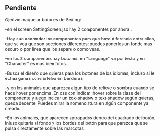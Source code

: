 ## Pendiente
Ojetivo: maquetar botones de Setting:

-en el screen SettingScreen.jsx hay 2 componentes por ahora        <LanguageComponent/> <CharacterComponent/>. 

-Hay que acomodar los componentes para que haya diferencia entre ellas, que se vea que son secciones diferentes: puedes ponerles un fondo mas oscuro o por línea que los separe o como veas.


-en los 2 componentes hay botones. en "Language" va por texto y en "Character" es mas bien fotos. 

-Busca el diseño que quieras para los botones de los idiomas, incluso si le echas ganas conviértelos en banderas

-y en los animales que aparezca algun tipo de relieve o sombra cuando se hace hover por encima.  En css con indicar :hover sobre la clase del componente y luego indicar un box-shadow o text-shadow según quieras, queda decente. Puedes mirar la nomenclatura en algún componente ya creado. 

-En los animales, que aparecen aptrapados dentro del cuadrado del botón, Inluso quitaría el fondo y los bordes del botón para que parezca que se pulsa directamente sobre las mascotas

